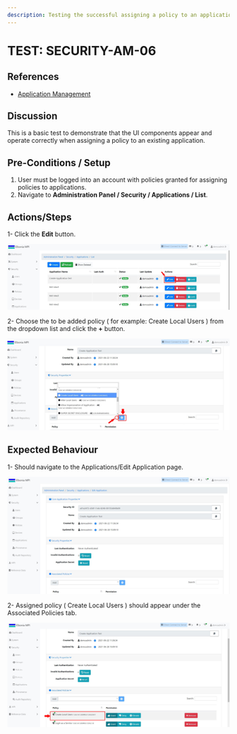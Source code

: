 ```yaml
---
description: Testing the successful assigning a policy to an application.
---
```


# TEST: SECURITY-AM-06

## References

* [Application Management](../../../../../operations/security-administration/application-management.md)

## Discussion

This is a basic test to demonstrate that the UI components appear and operate correctly when assigning a policy to an existing application.

## Pre-Conditions / Setup

1. User must be logged into an account with policies granted for assigning policies to applications.
2. Navigate to **Administration Panel / Security / Applications / List**.

## Actions/Steps

1- Click the **Edit** button.

![](../../../../../../.gitbook/assets/19%20%281%29.jpg)

2- Choose the to be added policy \( for example: Create Local Users \) from the dropdown list and click the **+** button.

![](../../../../../../.gitbook/assets/20%20%281%29.jpg)

## Expected Behaviour

1- Should navigate to the Applications/Edit Application page.

![](../../../../../../.gitbook/assets/20%20%282%29.jpg)

2- Assigned policy \( Create Local Users \) should appear under the Associated Policies tab.

![](../../../../../../.gitbook/assets/21.jpg)

